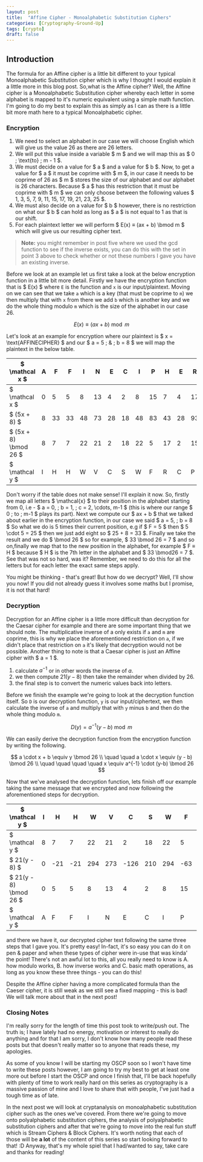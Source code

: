 ```yaml
---
layout: post
title:  "Affine Cipher - Monoalphabetic Substitution Ciphers"
categories: [Cryptography-Ground-Up]
tags: [crypto]
draft: false
---
```


## Introduction

The formula for an Affine cipher is a little bit different to your typical Monoalphabetic Substitution cipher which is why I thought I would explain it a little more in this blog post. So,what is the Affine cipher? Well, the Affine cipher is a Monoalphabetic Substitution cipher whereby each letter in some alphabet is mapped to it's numeric equivalent using a simple math function. I'm going to do my best to explain this as simply as I can as there is a little bit more math here to a typical Monoalphabetic cipher.

### Encryption

1. We need to select an alphabet in our case we will choose English which will give us the value 26 as there are 26 letters.
2. We will put this value inside a variable $ m $ and we will map this as $ 0 \; \text{to} \;  m - 1 $.
3. We must decide on a value for $ a $ and a value for $ b $. Now, to get a value for $ a $ it must be coprime with $ m $, in our case it needs to be coprime of 26 as $ m $ stores the size of our alphabet and our alphabet is 26 characters. Because $ a $ has this restriction that it must be coprime with $ m $ we can only choose between the following values $ 1, 3, 5, 7, 9, 11, 15, 17, 19, 21, 23, 25 $.
4. We must also decide on a value for $ b $ however, there is no restriction on what our $ b $ can hold as long as $ a $ is not equal to 1 as that is our shift.
5. For each plaintext letter we will perform $ E(x) ≡ (ax + b) \bmod m $ which will give us our resulting cipher text.

> **Note:** you might remember in post five where we used the gcd function to see if the inverse exists, you can do this with the set in point 3 above to check whether or not these numbers I gave you have an existing inverse.

Before we look at an example let us first take a look at the below encryption function in a little bit more detail. Firstly we have the encryption function that is $ E(x) $ where `E` is the function and `x` is our input/plaintext. Moving on we can see that we take `a` which is a key (that must be coprime to `m`) we then multiply that with `x` from there we add `b` which is another key and we do the whole thing modulo `m` which is the size of the alphabet in our case 26.

$$ E(x) ≡ (ax + b) \bmod m $$

Let's look at an example for encryption where our plaintext is $ x = \text{AFFINECIPHER} $ and our $ a = 5 \; \& \; b = 8 $ we will map the plaintext in the below table.

$ \mathcal x $                  | A  | F  | F  | I  | N  | E  | C  | I  | P  | H  | E  | R  |
--------------------------------|----|----|----|----|----|----|----|----|----|----|----|----|
$ \mathcal x $                  | 0  | 5  | 5  | 8  | 13 | 4  | 2  | 8  | 15 | 7  | 4  | 17 |
$ (5x + 8) $                    | 8  | 33 | 33 | 48 | 73 | 28 | 18 | 48 | 83 | 43 | 28 | 93 |
$ (5x + 8) \bmod 26 $           | 8  | 7  | 7  | 22 | 21 | 2  | 18 | 22 | 5  | 17 | 2  | 15 |
$ \mathcal y $                  | I  | H  | H  | W  | V  | C  | S  | W  | F  | R  |  C | P  |

Don't worry if the table does not make sense! I'll explain it now. So, firstly we map all letters $ \mathcal{x} $ to their position in the alphabet starting from 0, i.e - $ a = 0, \; b = 1, \; c = 2, \cdots, m-1 $ (this is where our range $ 0 \; to \; m-1 $ plays its part). Next we compute our $ ax + b $ that we talked about earlier in the encryption function, in our case we said $ a = 5, \; b = 8 $ So what we do is 5 times their current position, e.g if $ F = 5 $ then $ 5 \cdot 5 = 25 $ then we just add eight so $ 25 + 8 = 33 $. Finally we take the result and we do $ \bmod 26 $ so for example, $ 33 \bmod 26 = 7 $ and so on,finally we map that to the new position in the alphabet, for example $ F ≡ H $ because $ H $ is the 7th letter in the alphabet and $ 33 \bmod26 = 7 $. See that was not so hard, was it? Remember, we need to do this for all the letters but for each letter the exact same steps apply.

You might be thinking - that's great! But how do we decrypt? Well, I'll show you now! If you did not already guess it involves some maths but I promise, it is not that hard!

### Decryption

Decryption for an Affine cipher is a little more difficult than decryption for the Caesar cipher for example and there are some important thing that we should note. The multiplicative inverse of a only exists if `a` and `m` are coprime, this is why we place the aforementioned restriction on `a`, if we didn't place that restriction on `a` it's likely that decryption would not be possible. Another thing to note is that a Caesar cipher is just an Affine cipher with $ a = 1 $.

1. calculate $a^{-1}$ or in other words the inverse of $a$.
2. we then compute $21(y-8)$ then take the remainder when divided by 26.
3. the final step is to convert the numeric values back into letters.

Before we finish the example we're going to look at the decryption function itself. So `D` is our decryption function, `y` is our input/ciphertext, we then calculate the inverse of `a` and multiply that with `y` minus `b` and then do the whole thing modulo `m`.

$$ D(y) = a^{-1}(y-b) \bmod m $$

We can easily derive the decryption function from the encryption function by writing the following.

$$ a \cdot x + b \equiv y \bmod 26 \\
\quad \quad a \cdot x \equiv (y - b) \bmod 26 \\
\quad \quad \quad \quad x \equiv a^{-1} \cdot (y-b) \bmod 26 $$

Now that we've analysed the decryption function, lets finish off our example taking the same message that we encrypted and now following the aforementioned steps for decryption.

$ \mathcal y $                  | I  | H  | H  | W  | V  | C  | S  | W  | F  | R  |  C | P  |
--------------------------------|----|----|----|----|----|----|----|----|----|----|----|----|
$ \mathcal y $                  | 8  | 7  | 7  | 22 | 21 | 2  | 18 | 22 | 5  | 17 | 2  | 15 |
$ 21(y - 8) $                   | 0  | -21| -21| 294| 273| -126| 210| 294| -63 | 189 | -12 | 147 |
$ 21(y - 8) \bmod 26 $          | 0  | 5  | 5  | 8  | 13 | 4  | 2  | 8  | 15 | 7  | 4  | 17 |
$ \mathcal y $                  | A  | F  | F  | I  | N  | E  | C  | I  | P  | H  | E  | R  |

and there we have it, our decrypted cipher text following the same three steps that I gave you. It's pretty easy! In-fact, it's so easy you can do it on pen & paper and when these types of cipher were in-use that was kinda' the point! There's not an awful lot to this, all you really need to know is A. how modulo works, B. how inverse works and C. basic math operations, as long as you know these three things - you can do this!

Despite the Affine cipher having a more complicated formula than the Caeser cipher, it is still weak as we still see a fixed mapping - this is bad! We will talk more about that in the next post!

### Closing Notes

I'm really sorry for the length of time this post took to write/push out. The truth is; I have lately had no energy, motivation or interest to really do anything and for that I am sorry, I don't know how many people read these posts but that doesn't really matter so to anyone that reads these, my apologies.

As some of you know I will be starting my OSCP soon so I won't have time to write these posts however, I am going to try my best to get at least one more out before I start the OSCP and once I finish that, I'll be back hopefully with plenty of time to work really hard on this series as cryptography is a massive passion of mine and I love to share that with people, I've just had a tough time as of late.

In the next post we will look at cryptanalysis on monoalphabetic substitution cipher such as the ones we've covered. From there we're going to move onto polyalphabetic substitution ciphers, the analysis of polyalphabetic substitution ciphers and after that we're going to move into the real fun stuff which is Stream Ciphers & Block Ciphers. It's worth noting that each of those will be **a lot** of the content of this series so start looking forward to that! :D Anyway, that's my whole spiel that I had/wanted to say, take care and thanks for reading!

